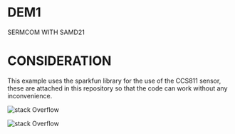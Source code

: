 # DEM1
SERMCOM WITH SAMD21

# CONSIDERATION
This example uses the sparkfun library for the use of the CCS811 sensor, these are attached in this repository so that the code can work without any inconvenience.

![stack Overflow](../master/foldIMg/CCS811.jpg) 

![stack Overflow](DEM/foldIMg/board-dev-overview.png) 

